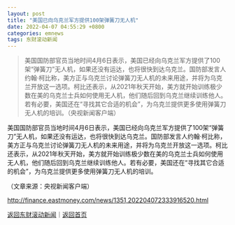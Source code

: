 ```yaml
---
layout: post
title: "美国已向乌克兰军方提供100架弹簧刀无人机"
date: 2022-04-07 04:55:29 +0800
categories: emnews
tags: 东财滚动新闻
---
```

> 美国国防部官员当地时间4月6日表示，美国已经向乌克兰军方提供了100架“弹簧刀”无人机，如果还没有运达，也将很快到达乌克兰。国防部发言人约翰·柯比称，美方正与乌克兰讨论弹簧刀无人机的未来用途，并将为乌克兰开放这一选项。柯比还表示，从2021年秋天开始，美方就开始训练极少数在美的乌克兰士兵如何使用无人机，他们随后回到乌克兰继续训练他人。若有必要，美国还在“寻找其它合适的机会”，为乌克兰提供更多使用弹簧刀无人机的培训。（央视新闻客户端）

<p>美国国防部官员当地时间4月6日表示，美国已经向乌克兰军方提供了100架“弹簧刀”无人机，如果还没有运达，也将很快到达乌克兰。国防部发言人约翰·柯比称，美方正与乌克兰讨论弹簧刀无人机的未来用途，并将为乌克兰开放这一选项。柯比还表示，从2021年秋天开始，美方就开始训练极少数在美的乌克兰士兵如何使用无人机，他们随后回到乌克兰继续训练他人。若有必要，美国还在“寻找其它合适的机会”，为乌克兰提供更多使用弹簧刀无人机的培训。</p><p class="em_media">（文章来源：央视新闻客户端）</p>

<http://finance.eastmoney.com/news/1351,202204072333916520.html>

[返回东财滚动新闻](//finews.withounder.com/emnews/)｜[返回首页](//finews.withounder.com/)